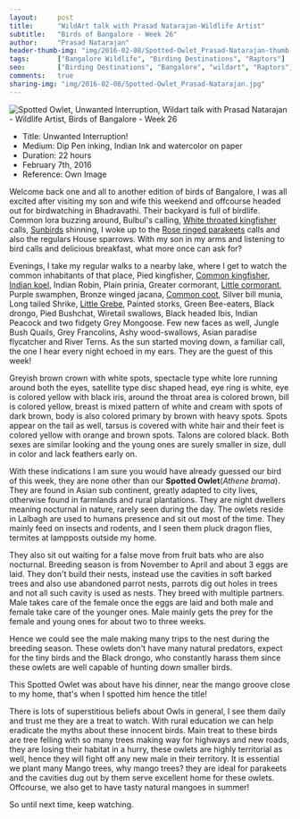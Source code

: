 ```yaml
---
layout:     post
title:      "WildArt talk with Prasad Natarajan-Wildlife Artist"
subtitle:   "Birds of Bangalore - Week 26"
author:     "Prasad Natarajan"
header-thumb-img: "img/2016-02-08/Spotted-Owlet_Prasad-Natarajan-thumb.jpg"
tags:       ["Bangalore Wildlife", "Birding Destinations", "Raptors"]
seo: 		["Birding Destinations", "Bangalore", "wildart", "Raptors"]
comments:   true
sharing-img: "img/2016-02-08/Spotted-Owlet_Prasad-Natarajan.jpg"
---
```



<img src="{{ site.baseurl }}/img/2016-02-08/Spotted-Owlet_Prasad-Natarajan.jpg" alt="Spotted Owlet, Unwanted Interruption, Wildart talk with Prasad Natarajan - Wildlife Artist, Birds of Bangalore - Week 26">

<p>
	<ul>
		 <li>Title: Unwanted Interruption!</li>
		 <li>Medium: Dip Pen inking, Indian Ink and watercolor on paper</li>
		 <li>Duration: 22 hours</li>
		 <li>February 7th, 2016</li>
		 <li>Reference: Own Image</li>
 	</ul>
</p>

<p>
Welcome back one and all to another edition of birds of Bangalore, I was all excited after visiting my son and wife this weekend and offcourse headed out for birdwatching in Bhadravathi. Their backyard is full of birdlife. Common Iora buzzing around, Bulbul's calling, <a href="{{ site.baseurl }}/wildart/2015-11-09-White-Throated-Kingfisher.html">White throated kingfisher</a> calls, <a href="{{ site.baseurl }}/wildart/2016-02-01-PurpleRumpedSunbird.html" target="_blank">Sunbirds</a> shinning, I woke up to the <a href="{{ site.baseurl }}/wildart/2015-12-07-Meettu.html" target="_blank">Rose ringed parakeets</a> calls and also the regulars House sparrows. With my son in my arms and listening to bird calls and delicious breakfast, what more once can ask for? 
</p>

<p>
Evenings, I take my regular walks to a nearby lake, where I get to watch the common inhabitants of that place, Pied kingfisher, <a href="{{ site.baseurl }}/wildart/2016-01-11-KingFisher.html" target="_blank">Common kingfisher</a>, <a href="{{ site.baseurl }}/wildart/2015-11-23-Asian-Koel-Male.html" target="_blank">Indian koel</a>, Indian Robin, Plain prinia, Greater cormorant, <a href="{{ site.baseurl }}/wildart/2015-09-07-LittleCormorant.html" target="_blank">Little cormorant</a>, Purple swamphen, Bronze winged jacana, <a href="{{ site.baseurl }}/wildart/2015-08-10-CommonCoot.html" target="_blank">Common coot</a>, Silver bill munia, Long tailed Shrike, <a href="{{ site.baseurl }}/wildart/2015-12-14-Dabchick.html" target="_blank">Little Grebe</a>, Painted storks, Green Bee-eaters, Black drongo, Pied Bushchat, Wiretail swallows, Black headed Ibis, Indian Peacock and two fidgety Grey Mongoose. Few new faces as well, Jungle Bush Quails, Grey Francolins, Ashy wood-swallows, Asian paradise flycatcher and River Terns. As the sun started moving down, a familiar call, the one I hear every night echoed in my ears. They are the guest of this week!
</p>

<p>
Greyish brown crown with white spots, spectacle type white lore running around both the eyes, satellite type disc shaped head, eye ring is white, eye is colored yellow with black iris, around the throat area is colored brown, bill is colored yellow, breast is mixed pattern of white and cream with spots of dark brown, body is also colored primary by brown with heavy spots. Spots appear on the tail as well, tarsus is covered with white hair and their feet is colored yellow with orange and brown spots. Talons are colored black. Both sexes are similar looking and the young ones are surely smaller in size, dull in color and lack feathers early on.
</p>

<p>
With these indications I am sure you would have already guessed our bird of this week, they are none other than our <strong>Spotted Owlet</strong>(<em>Athene brama</em>). They are found in Asian sub continent, greatly adapted to city lives, otherwise found in farmlands and rural plantations. They are night dwellers meaning nocturnal in nature, rarely seen during the day. The owlets reside in Lalbagh are used to humans presence and sit out most of the time. They mainly feed on insects and rodents, and I seen them pluck dragon flies, termites at lampposts outside my home. 
</p>

<p>
They also sit out waiting for a false move from fruit bats who are also nocturnal. Breeding season is from November to April and about 3 eggs are laid. They don't build their nests, instead use the cavities in soft barked trees and also use abandoned parrot nests, parrots dig out holes in trees and not all such cavity is used as nests. They breed with multiple partners. Male takes care of the female once the eggs are laid and both male and female take care of the younger ones. Male mainly gets the prey for the female and young ones for about two to three weeks. 
</p>

<p>
Hence we could see the male making many trips to the nest during the breeding season. These owlets don't have many natural predators, expect for the tiny birds and the Black drongo, who constantly harass them since these owlets are well capable of hunting down smaller birds.  
</p>

<p>
This Spotted Owlet was about have his dinner, near the mango groove close to my home, that's  when I spotted him hence the title!
</p>

<p>
There is lots of superstitious beliefs about Owls in general, I see them daily and trust me they are a treat to watch. With rural education we can help eradicate the myths about these innocent birds. Main treat to these birds are tree felling with so many trees making way for highways and new roads, they are losing their habitat in a hurry, these owlets are highly territorial as well, hence they will fight off any new male in their territory. It is essential we plant many Mango trees, why mango trees? they are ideal for parakeets and the cavities dug out by them serve excellent home for these owlets. Offcourse, we also get to have tasty natural mangoes in summer!
</p>

<p>
So until next time, keep watching.
</p>